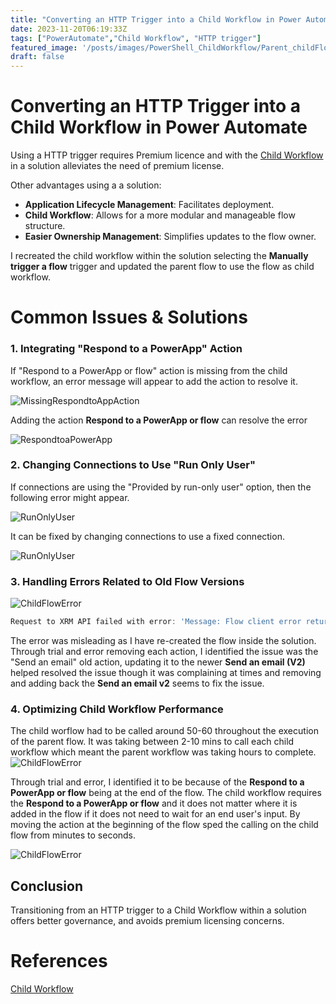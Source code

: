 ```yaml
---
title: "Converting an HTTP Trigger into a Child Workflow in Power Automate"
date: 2023-11-20T06:19:33Z
tags: ["PowerAutomate","Child Workflow", "HTTP trigger"]
featured_image: '/posts/images/PowerShell_ChildWorkflow/Parent_childFlow.PNG'
draft: false
---
```


# Converting an HTTP Trigger into a Child Workflow in Power Automate

Using a HTTP trigger requires Premium licence and with the [Child Workflow](https://learn.microsoft.com/en-us/power-automate/create-child-flows) in a solution alleviates the need of premium license.

Other advantages using a a solution:

- **Application Lifecycle Management**: Facilitates deployment.
- **Child Workflow**: Allows for a more modular and manageable flow structure.
- **Easier Ownership Management**: Simplifies updates to the flow owner.

I recreated the child workflow within the solution selecting the **Manually trigger a flow** trigger and updated the parent flow to use the flow as child workflow.

# Common Issues & Solutions

### 1. Integrating "Respond to a PowerApp" Action

If "Respond to a PowerApp or flow" action is missing from the child workflow, an error message will appear to add the action to resolve it. 

![MissingRespondtoAppAction](../images/PowerAutomate_ChildWorkflow/MissingRespondtoAppAction.png)

Adding the action **Respond to a PowerApp or flow** can resolve the error

![RespondtoaPowerApp](../images/PowerAutomate_ChildWorkflow/RespondtoaPowerApp.png)

### 2. Changing Connections to Use "Run Only User"

If connections are using the "Provided by run-only user" option, then the following error might appear.

![RunOnlyUser](../images/PowerAutomate_ChildWorkflow/RunOnlyUser.png)

It can be fixed by changing connections to use a fixed connection.

![RunOnlyUser](../images/PowerAutomate_ChildWorkflow/NotToUseRunOnlyUsers.png)

### 3. Handling Errors Related to Old Flow Versions

![ChildFlowError](../images/PowerAutomate_ChildWorkflow/ChildFlowError.png)

```powershell
Request to XRM API failed with error: 'Message: Flow client error returned with status code "BadRequest" and details "["error":{"code":"ChildFlowsUnsupportedForNonOpenApiConnections","message":"The workflow with id 'c18d3e7a-067e-ee11-8178-002248c6b301', name <...> child workflow cannot be used as a child workflow because it is on an old version of Flow. Please re-create it inside a solution."})". Code: 0x80060467 InnerError:'.
```
The error was misleading as I have re-created the flow inside the solution. Through trial and error removing each action, I identified the issue was the "Send an email" old action, updating it to the newer **Send an email (V2)** helped resolved the issue though it was complaining at times and removing and adding back the **Send an email v2** seems to fix the issue.


### 4. Optimizing Child Workflow Performance

The child worflow had to be called around 50-60 throughout the execution of the parent flow. It was taking between 2-10 mins to call each child workflow which meant the parent workflow was taking hours to complete. 
![ChildFlowError](../images/PowerAutomate_ChildWorkflow/Timings_WithRespondAtEnd.png)

Through trial and error, I identified it to be because of the **Respond to a PowerApp or flow** being at the end of the flow. The child workflow requires the **Respond to a PowerApp or flow** and it does not matter where it is added in the flow if it does not need to wait for an end user's input. By moving the action at the beginning of the flow sped the calling on the child flow from minutes to seconds.

![ChildFlowError](../images/PowerAutomate_ChildWorkflow/Timings_WithRespondAtBeginning.png)

## Conclusion

Transitioning from an HTTP trigger to a Child Workflow within a solution offers better governance, and avoids premium licensing concerns. 

# References

[Child Workflow](https://learn.microsoft.com/en-us/power-automate/create-child-flows)
